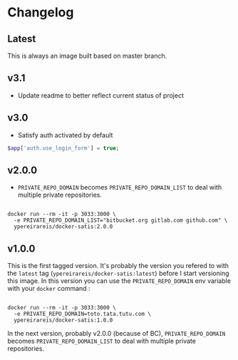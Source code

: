 # Changelog

## Latest

This is always an image built based on master branch.

## v3.1

* Update readme to better reflect current status of project

## v3.0

* Satisfy auth activated by default

```php
$app['auth.use_login_form'] = true;
```

## v2.0.0

* `PRIVATE_REPO_DOMAIN` becomes `PRIVATE_REPO_DOMAIN_LIST` to deal with multiple private repositories.

```shell

docker run --rm -it -p 3033:3000 \
  -e PRIVATE_REPO_DOMAIN_LIST="bitbucket.org gitlab.com github.com" \
  ypereirareis/docker-satis:2.0.0

```


## v1.0.0

This is the first tagged version. It's probably the version you refered to with the `latest` tag (`ypereirareis/docker-satis:latest`) before I start versioning this image.
In this version you can use the `PRIVATE_REPO_DOMAIN` env variable with your `docker` command :

```shell

docker run --rm -it -p 3033:3000 \
  -e PRIVATE_REPO_DOMAIN=toto.tata.tutu.com \
  ypereirareis/docker-satis:1.0.0

```

In the next version, probably v2.0.0 (because of BC), `PRIVATE_REPO_DOMAIN` becomes `PRIVATE_REPO_DOMAIN_LIST` to deal with multiple private repositories.
